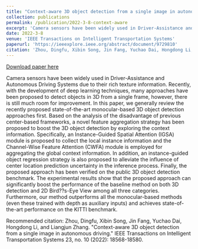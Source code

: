 ```yaml
---
title: "Context-aware 3D object detection from a single image in autonomous driving"
collection: publications
permalink: /publication/2022-3-8-context-aware
excerpt: 'Camera sensors have been widely used in Driver-Assistance and Autonomous Driving Systems due to their rich texture information. Recently, with the development of deep learning techniques, many approaches have been proposed to detect objects in 3D from a single frame, however, there is still much room for improvement. In this paper, we generally review the recently proposed state-of-the-art monocular-based 3D object detection approaches first. Based on the analysis of the disadvantage of previous center-based frameworks, a novel feature aggregation strategy has been proposed to boost the 3D object detection by exploring the context information. Specifically, an Instance-Guided Spatial Attention (IGSA) module is proposed to collect the local instance information and the Channel-Wise Feature Attention (CWFA) module is employed for aggregating the global context information. In addition, an instance-guided object regression strategy is also proposed to alleviate the influence of center location prediction uncertainty in the inference process. Finally, the proposed approach has been verified on the public 3D object detection benchmark. The experimental results show that the proposed approach can significantly boost the performance of the baseline method on both 3D detection and 2D Bird??s-Eye View among all three categories. Furthermore, our method outperforms all the monocular-based methods (even these trained with depth as auxiliary inputs) and achieves state-of-the-art performance on the KITTI benchmark.'
date: 2022-3-8
venue: 'IEEE Transactions on Intelligent Transportation Systems'
paperurl: 'https://ieeexplore.ieee.org/abstract/document/9729810'
citation: 'Zhou, Dingfu, Xibin Song, Jin Fang, Yuchao Dai, Hongdong Li, and Liangjun Zhang. &quot;Context-aware 3D object detection from a single image in autonomous driving.&quot; IEEE Transactions on Intelligent Transportation Systems 23, no. 10 (2022): 18568-18580.'
---
```


<a href='https://ieeexplore.ieee.org/abstract/document/9729810'>Download paper here</a>

Camera sensors have been widely used in Driver-Assistance and Autonomous Driving Systems due to their rich texture information. Recently, with the development of deep learning techniques, many approaches have been proposed to detect objects in 3D from a single frame, however, there is still much room for improvement. In this paper, we generally review the recently proposed state-of-the-art monocular-based 3D object detection approaches first. Based on the analysis of the disadvantage of previous center-based frameworks, a novel feature aggregation strategy has been proposed to boost the 3D object detection by exploring the context information. Specifically, an Instance-Guided Spatial Attention (IGSA) module is proposed to collect the local instance information and the Channel-Wise Feature Attention (CWFA) module is employed for aggregating the global context information. In addition, an instance-guided object regression strategy is also proposed to alleviate the influence of center location prediction uncertainty in the inference process. Finally, the proposed approach has been verified on the public 3D object detection benchmark. The experimental results show that the proposed approach can significantly boost the performance of the baseline method on both 3D detection and 2D Bird??s-Eye View among all three categories. Furthermore, our method outperforms all the monocular-based methods (even these trained with depth as auxiliary inputs) and achieves state-of-the-art performance on the KITTI benchmark.

Recommended citation: 
Zhou, Dingfu, Xibin Song, Jin Fang, Yuchao Dai, Hongdong Li, and Liangjun Zhang. "Context-aware 3D object detection from a single image in autonomous driving." IEEE Transactions on Intelligent Transportation Systems 23, no. 10 (2022): 18568-18580.